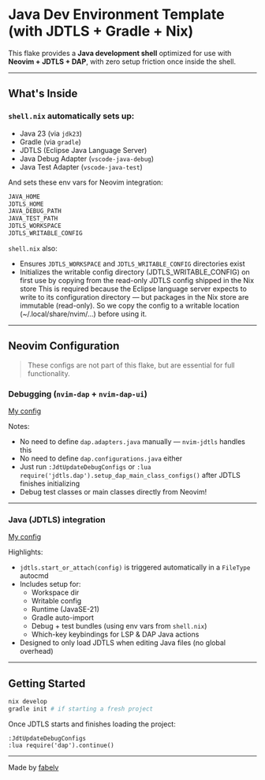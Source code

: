 # Java Dev Environment Template (with JDTLS + Gradle + Nix)

This flake provides a **Java development shell** optimized for use with **Neovim + JDTLS + DAP**, with zero setup friction once inside the shell.

---

## What's Inside

### `shell.nix` automatically sets up:

- Java 23 (via `jdk23`)
- Gradle (via `gradle`)
- JDTLS (Eclipse Java Language Server)
- Java Debug Adapter (`vscode-java-debug`)
- Java Test Adapter (`vscode-java-test`)

And sets these env vars for Neovim integration:

```bash
JAVA_HOME
JDTLS_HOME
JAVA_DEBUG_PATH
JAVA_TEST_PATH
JDTLS_WORKSPACE
JDTLS_WRITABLE_CONFIG
```

`shell.nix` also:
- Ensures `JDTLS_WORKSPACE` and `JDTLS_WRITABLE_CONFIG` directories exist
- Initializes the writable config directory (JDTLS_WRITABLE_CONFIG) on first use by copying from the read-only JDTLS config shipped in the Nix store
This is required because the Eclipse language server expects to write to its configuration directory — but packages in the Nix store are immutable (read-only). So we copy the config to a writable location (~/.local/share/nvim/...) before using it.

---

## Neovim Configuration

> These configs are not part of this flake, but are essential for full functionality.

### Debugging (`nvim-dap` + `nvim-dap-ui`)

[My config](https://github.com/fabelv/nix-config/blob/main/home-manager/features/editors/nvim/plugin/debug.lua)

Notes:
- No need to define `dap.adapters.java` manually — `nvim-jdtls` handles this
- No need to define `dap.configurations.java` either
- Just run `:JdtUpdateDebugConfigs` or `:lua require('jdtls.dap').setup_dap_main_class_configs()` after JDTLS finishes initializing
- Debug test classes or main classes directly from Neovim!

---

### Java (JDTLS) integration

[My config](https://github.com/fabelv/nix-config/blob/main/home-manager/features/editors/nvim/plugin/java.lua)

Highlights:
- `jdtls.start_or_attach(config)` is triggered automatically in a `FileType` autocmd
- Includes setup for:
  - Workspace dir
  - Writable config
  - Runtime (JavaSE-21)
  - Gradle auto-import
  - Debug + test bundles (using env vars from `shell.nix`)
  - Which-key keybindings for LSP & DAP Java actions
- Designed to only load JDTLS when editing Java files (no global overhead)

---

## Getting Started

```bash
nix develop
gradle init # if starting a fresh project
```

Once JDTLS starts and finishes loading the project:

```vim
:JdtUpdateDebugConfigs
:lua require('dap').continue()
```

---

Made by [fabelv](https://github.com/fabelv)
